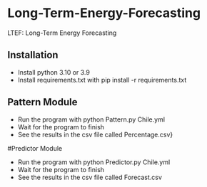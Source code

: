 # Long-Term-Energy-Forecasting
LTEF: Long-Term Energy Forecasting

## Installation
- Install python 3.10 or 3.9
- Install requirements.txt with pip install -r requirements.txt

## Pattern Module

- Run the program with python Pattern.py Chile.yml
- Wait for the program to finish
- See the results in the csv file called Percentage.csv}


#Predictor Module

- Run the program with python Predictor.py Chile.yml
- Wait for the program to finish
- See the results in the csv file called Forecast.csv
